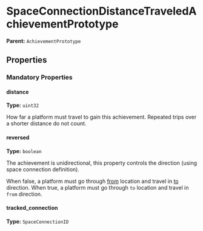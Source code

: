 # SpaceConnectionDistanceTraveledAchievementPrototype



**Parent:** `AchievementPrototype`

## Properties

### Mandatory Properties

#### distance

**Type:** `uint32`

How far a platform must travel to gain this achievement. Repeated trips over a shorter distance do not count.

#### reversed

**Type:** `boolean`

The achievement is unidirectional, this property controls the direction (using space connection definition).

When false, a platform must go through [from](prototype:SpaceConnectionPrototype::from) location and travel in [to](prototype:SpaceConnectionPrototype::to) direction. When true, a platform must go through `to` location and travel in `from` direction.

#### tracked_connection

**Type:** `SpaceConnectionID`



